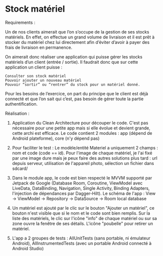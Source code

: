 # Stock matériel

Requirements :

Un de nos clients aimerait que l’on s’occupe de la gestion de ses stocks matériels. En effet, on effectue un grand volume de livraison et il est prêt à stocker du matériel chez lui directement afin d’éviter d’avoir à payer des frais de livraison en permanence.

On aimerait donc réaliser une application qui puisse gérer les stocks matériels d’un client (entrée / sortie). Il faudrait donc que sur cette application un client puisse :

    Consulter son stock matériel
    Pouvoir ajouter un nouveau matériel
    Pouvoir “sortir” ou “rentrer” du stock pour un matériel donné.

Pour les besoins de l’exercice, on part du principe que le client est déjà connecté et que l’on sait qui c’est, pas besoin de gérer toute la partie authentification.

Réalisation :

1. Application du Clean Architecture pour découper le code. C'est pas nécessaire pour une petite app mais si elle évolue et devient grande, cette archi est efficace. Le code contient 2 modules : app (dépend de Android plateforme), core (n'y dépend pas)

2. Pour faciliter le test : Le modèle/entité Materiel a uniquement 2 champs : nom et code (code == id). Pour l'image de chaque matériel, je l'ai fixé par une image dure mais je peux faire des autres solutions plus tard : url depuis serveur, utilisation de l'appareil photo, sélection un fichier dans sdcard/

3. Dans le module app, le code est bien respecté le MVVM supporté par Jetpack de Google (Database Room, Coroutine, ViewModel avec LiveData, DataBinding, Navigation, Single Activity, Binding Adapters, l'injection de dépendances par Dagger-Hilt). Le schéma de l'app : View -> ViewModel -> Repository -> DataSource -> Room local database

4. Un matériel est ajouté par le clic sur le bouton "Ajouter un matériel", ce bouton n'est visible que si le nom et le code sont bien remplis. Sur la liste des matériels, le clic sur l'icône "info" de chaque matériel ou sur sa zone ouvre la fenêtre de ses détails. L'icône "poubelle" pour retirer un matériel.

5. L'app a 2 groupes de tests : AllUnitTests (sans portable, ni émulateur Android), AllInstrumentedTests (avec un portable Android connecté à Android Studio)


